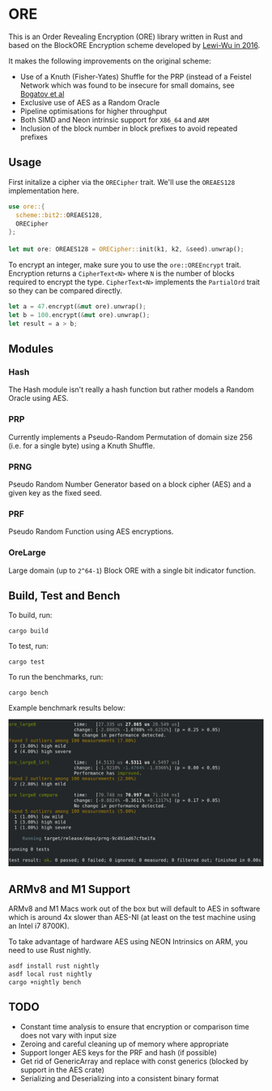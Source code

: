 # ORE

This is an Order Revealing Encryption (ORE) library written in Rust and based on the BlockORE Encryption scheme
developed by [Lewi-Wu in 2016](https://eprint.iacr.org/2016/612.pdf).

It makes the following improvements on the original scheme:

* Use of a Knuth (Fisher-Yates) Shuffle for the PRP (instead of a Feistel Network which was found to be insecure for
  small domains, see [Bogatov et al](https://eprint.iacr.org/2018/953.pdf)
* Exclusive use of AES as a Random Oracle
* Pipeline optimisations for higher throughput
* Both SIMD and Neon intrinsic support for `X86_64` and `ARM`
* Inclusion of the block number in block prefixes to avoid repeated prefixes

## Usage

First initalize a cipher via the `ORECipher` trait. We'll use the `OREAES128` implementation here.

```rust
use ore::{
  scheme::bit2::OREAES128,
  ORECipher
};

let mut ore: OREAES128 = ORECipher::init(k1, k2, &seed).unwrap();
```

To encrypt an integer, make sure you to use the `ore::OREEncrypt` trait.
Encryption returns a `CipherText<N>` where `N` is the number of blocks required to encrypt the type.
`CipherText<N>` implements the `PartialOrd` trait so they can be compared directly.

```rust
let a = 47.encrypt(&mut ore).unwrap();
let b = 100.encrypt(&mut ore).unwrap();
let result = a > b;
```

## Modules

### Hash

The Hash module isn't really a hash function but rather models a Random Oracle using AES.

### PRP

Currently implements a Pseudo-Random Permutation of domain size 256 (i.e. for a single byte) using
a Knuth Shuffle.

### PRNG

Pseudo Random Number Generator based on a block cipher (AES) and a given key as the fixed seed.

### PRF

Pseudo Random Function using AES encryptions.

### OreLarge

Large domain (up to `2^64-1`) Block ORE with a single bit indicator function.

## Build, Test and Bench

To build, run:

```
cargo build
```

To test, run:

```
cargo test
```

To run the benchmarks, run:

```
cargo bench
```

Example benchmark results below:

![Benchmark](bench.png)

## ARMv8 and M1 Support

ARMv8 and M1 Macs work out of the box but will default to AES in software which is around 4x slower than AES-NI
(at least on the test machine using an Intel i7 8700K).

To take advantage of hardware AES using NEON Intrinsics on ARM, you need to use Rust nightly.

```
asdf install rust nightly
asdf local rust nightly
cargo +nightly bench
```

## TODO

* Constant time analysis to ensure that encryption or comparison time does not vary with input size
* Zeroing and careful cleaning up of memory where appropriate
* Support longer AES keys for the PRF and hash (if possible)
* Get rid of GenericArray and replace with const generics (blocked by support in the AES crate)
* Serializing and Deserializing into a consistent binary format
